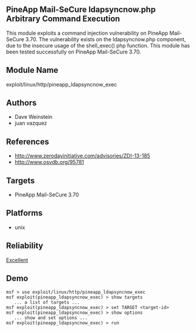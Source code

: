 ## PineApp Mail-SeCure ldapsyncnow.php Arbitrary Command Execution

This module exploits a command injection vulnerability on 
PineApp Mail-SeCure 3.70. The vulnerability exists on the 
ldapsyncnow.php component, due to the insecure usage of the 
shell_exec() php function. This module has been tested 
successfully on PineApp Mail-SeCure 3.70.


## Module Name
exploit/linux/http/pineapp_ldapsyncnow_exec

## Authors
* Dave Weinstein
* juan vazquez


## References
* http://www.zerodayinitiative.com/advisories/ZDI-13-185
* http://www.osvdb.org/95781



## Targets
* PineApp Mail-SeCure 3.70


## Platforms
* unix

## Reliability
[Excellent](https://github.com/rapid7/metasploit-framework/wiki/Exploit-Ranking)

## Demo

```
msf > use exploit/linux/http/pineapp_ldapsyncnow_exec
msf exploit(pineapp_ldapsyncnow_exec) > show targets
   ... a list of targets ...
msf exploit(pineapp_ldapsyncnow_exec) > set TARGET <target-id>
msf exploit(pineapp_ldapsyncnow_exec) > show options
   ... show and set options ...
msf exploit(pineapp_ldapsyncnow_exec) > run
```
    
    